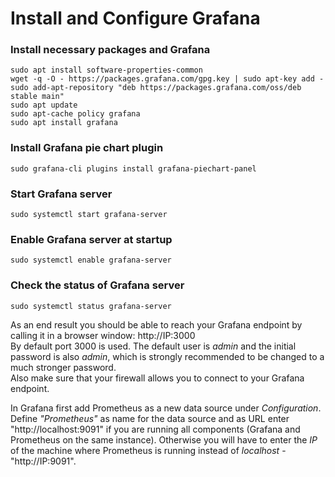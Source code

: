 # Install and Configure Grafana

### Install necessary packages and Grafana  
```
sudo apt install software-properties-common  
wget -q -O - https://packages.grafana.com/gpg.key | sudo apt-key add -  
sudo add-apt-repository "deb https://packages.grafana.com/oss/deb stable main"  
sudo apt update  
sudo apt-cache policy grafana  
sudo apt install grafana  
```

### Install Grafana pie chart plugin  
```
sudo grafana-cli plugins install grafana-piechart-panel  
```

### Start Grafana server  
```
sudo systemctl start grafana-server  
```
  
### Enable Grafana server at startup  
```
sudo systemctl enable grafana-server  
```
  
### Check the status of Grafana server 
```
sudo systemctl status grafana-server  
```
  
  
As an end result you should be able to reach your Grafana endpoint by calling it in a browser window: http://IP:3000  
By default port 3000 is used. The default user is *admin* and the initial password is also *admin*, which is strongly recommended to be changed to a much stronger password.  
Also make sure that your firewall allows you to connect to your Grafana endpoint.

In Grafana first add Prometheus as a new data source under *Configuration*. Define *"Prometheus"* as name for the data source and as URL enter "http://localhost:9091" if you are running all components (Grafana and Prometheus on the same instance). Otherwise you will have to enter the *IP* of the machine where Prometheus is running instead of *localhost* - "http://IP:9091".
